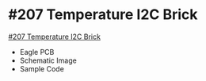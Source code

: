 # #207 Temperature I2C Brick

[#207 Temperature I2C Brick](http://fabo.io/207.html)

- Eagle PCB
- Schematic Image
- Sample Code